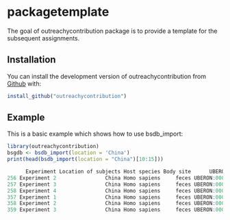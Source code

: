 
<!-- README.md is generated from README.Rmd. Please edit that file -->

# packagetemplate

<!-- badges: start -->
<!-- badges: end -->

The goal of outreachycontribution package is to provide a template for the 
subsequent assignments.

## Installation

You can install the development version of outreachycontribution from
[Github](https://github.com) with:

``` r
install_github("outreachycontribution")
```

## Example

This is a basic example which shows how to use bsdb_import:

``` r
library(outreachycontribution)
bsgdb <- bsdb_import(location = 'China')
print(head(bsdb_import(location = "China")[10:15]))

      Experiment Location of subjects Host species Body site      UBERON ID Condition
256 Experiment 2                China Homo sapiens     feces UBERON:0001988   obesity
257 Experiment 3                China Homo sapiens     feces UBERON:0001988   obesity
258 Experiment 4                China Homo sapiens     feces UBERON:0001988   obesity
357 Experiment 1                China Homo sapiens     feces UBERON:0001988   obesity
358 Experiment 2                China Homo sapiens     feces UBERON:0001988   obesity
359 Experiment 3                China Homo sapiens     feces UBERON:0001988   obesity
```
